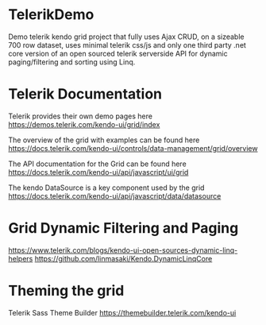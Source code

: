 # TelerikDemo

Demo telerik kendo grid project that fully uses Ajax CRUD, on a sizeable 700 row dataset, uses minimal telerik css/js and only one third party .net core version of an open sourced telerik serverside API for dynamic paging/filtering and sorting using Linq.

# Telerik Documentation

 Telerik provides their own demo pages here
 https://demos.telerik.com/kendo-ui/grid/index
 
 The overview of the grid with examples can be found here
 https://docs.telerik.com/kendo-ui/controls/data-management/grid/overview
 
 The API documentation for the Grid can be found here
 https://docs.telerik.com/kendo-ui/api/javascript/ui/grid
 
 The kendo DataSource is a key component used by the grid
 https://docs.telerik.com/kendo-ui/api/javascript/data/datasource
 
# Grid Dynamic Filtering and Paging

 https://www.telerik.com/blogs/kendo-ui-open-sources-dynamic-linq-helpers
 https://github.com/linmasaki/Kendo.DynamicLinqCore 

# Theming the grid

Telerik Sass Theme Builder https://themebuilder.telerik.com/kendo-ui 

# 
